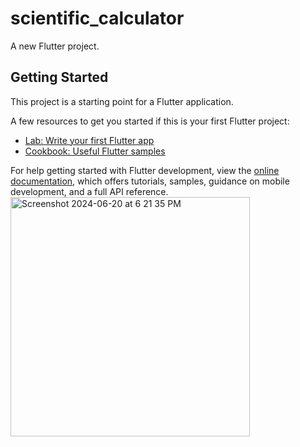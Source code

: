 # scientific_calculator

A new Flutter project.

## Getting Started

This project is a starting point for a Flutter application.

A few resources to get you started if this is your first Flutter project:

- [Lab: Write your first Flutter app](https://docs.flutter.dev/get-started/codelab)
- [Cookbook: Useful Flutter samples](https://docs.flutter.dev/cookbook)

For help getting started with Flutter development, view the
[online documentation](https://docs.flutter.dev/), which offers tutorials,
samples, guidance on mobile development, and a full API reference.
<img width="383" alt="Screenshot 2024-06-20 at 6 21 35 PM" src="https://github.com/deepali04/scientific-calculator-Flutter/assets/32791202/9b110cfb-3b89-482f-a71d-f05bb3db58a7">

